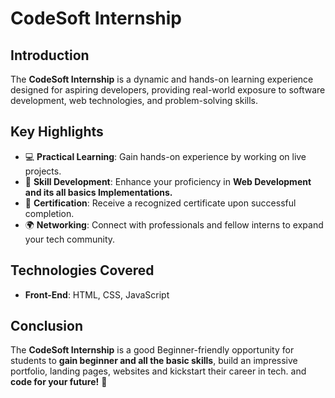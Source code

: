 # CodeSoft Internship

## Introduction
The **CodeSoft Internship** is a dynamic and hands-on learning experience designed for aspiring developers, providing real-world exposure to software development, web technologies, and problem-solving skills.

## Key Highlights
- 💻 **Practical Learning**: Gain hands-on experience by working on live projects.
- 🚀 **Skill Development**: Enhance your proficiency in **Web Development and its all basics Implementations.**
- 📜 **Certification**: Receive a recognized certificate upon successful completion.
- 🌍 **Networking**: Connect with professionals and fellow interns to expand your tech community.

## Technologies Covered
- **Front-End**: HTML, CSS, JavaScript

## Conclusion
The **CodeSoft Internship** is a good Beginner-friendly opportunity for students to **gain beginner and all the basic skills**, build an impressive portfolio, landing pages, websites and kickstart their career in tech. and **code for your future!** 🚀
